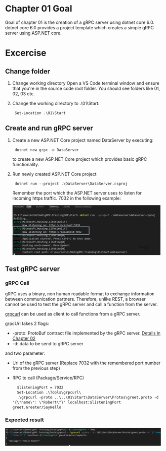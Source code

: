 # Chapter 01 Goal
Goal of chapter 01 is the creation of a gRPC server using dotnet core 6.0. dotnet core 6.0 provides a project template which creates a simple gRPC server using ASP.NET core. 

# Excercise
## Change folder
1. Change working directory
Open a VS Code terminal window and ensure that you're in the source code root folder. You should see folders like 01, 02, 03 etc.

2. Change the working directory to .\01\Start: 

        Set-Location .\01\Start

## Create and run gRPC server
1. Create a new ASP.NET Core project named DataServer by executing:  

        dotnet new grpc -o DataServer

    to create a new ASP.NET Core project which provides basic gRPC functionality. 

2. Run newly created ASP.NET Core project 

        dotnet run --project .\DataServer\DataServer.csproj

    Remember the port which the ASP.NET server uses to listen for incoming https traffic. 7032 in the following example: 

    ![](./img/gRPCServerPort.png)    

## Test gRPC server
### gRPC Call
gRPC uses a binary, non human readable format to exchange information between communication partners. Therefore, unlike REST, a browser cannot be used to test the gRPC server and call a function from the server. 

[grpcurl](https://github.com/fullstorydev/grpcurl) can be used as client to call functions from a gRPC server. 

grpcUrl takes 2 flags:
- -proto: ProtoBuf contract file implemented by the gRPC server. [Details in Chapter 02](/02/README.md)
- -d: data to be send to gRPC server

and two parameter:
- Url of the gRPC server (Replace 7032 with the remembered port number from the previous step)
- RPC to call (Package/Service/RPC)

        $listeningPort = 7032
        Set-Location .\Tools\grpcurl\
        .\grpcurl -proto ..\..\01\Start\DataServer\Protos\greet.proto -d '{\"name\": \"Robert\"}' localhost:$listeningPort greet.Greeter/SayHello

### Expected result
![](./img/gRPCServerCall.png)  






